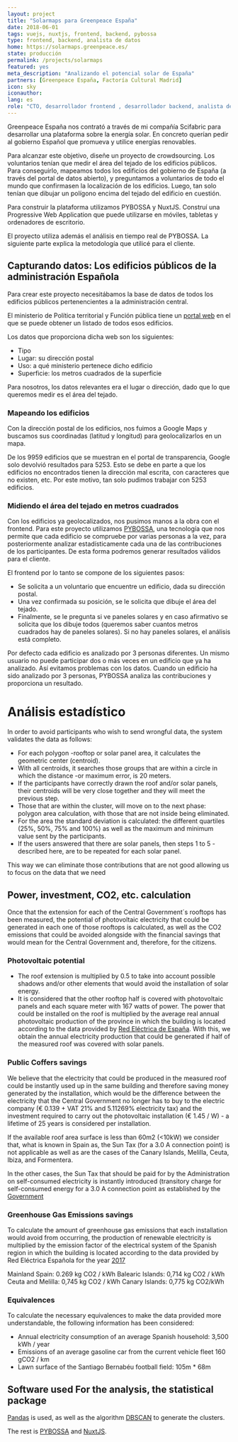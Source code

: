 ```yaml
---
layout: project
title: "Solarmaps para Greenpeace España"
date: 2018-06-01
tags: vuejs, nuxtjs, frontend, backend, pybossa
type: frontend, backend, analista de datos
home: https://solarmaps.greenpeace.es/
state: producción
permalink: /projects/solarmaps
featured: yes
meta_description: "Analizando el potencial solar de España"
partners: [Greenpeace España, Factoría Cultural Madrid]
icon: sky
iconauthor: 
lang: es
role: "CTO, desarrollador frontend , desarrollador backend, analista de datos"
---
```


Greenpeace España nos contrató a través de mi compañía Scifabric para
desarrollar una plataforma sobre la energía solar. En concreto querían pedir al
gobierno Español que promueva y utilice energías renovables.

Para alcanzar este objetivo, diseñe un proyecto de crowdsourcing. Los
voluntarios tenían que medir el área del tejado de los edificios públicos. Para
conseguirlo, mapeamos todos los edificios del gobierno de España (a través del portal de
datos abierto), y preguntamos a voluntarios de todo el mundo que confirmasen la
localización de los edificios. Luego, tan solo tenían que dibujar un polígono
encima del tejado del edificio en cuestión.

Para construir la plataforma utilizamos PYBOSSA y NuxtJS. Construí una Progressive Web
Application que puede utilizarse en móviles, tabletas y ordenadores de
escritorio.

El proyecto utiliza además el análisis en tiempo real de PYBOSSA. La siguiente
parte explica la metodología que utilicé para el cliente.

## Capturando datos: Los edificios públicos de la administración Española

Para crear este proyecto necesitábamos la base de datos de todos los edificios
públicos pertenencientes a la administración central.

El ministerio de Política territorial y Función pública tiene un [portal web](http://transparencia.gob.es/servicios-buscador/buscar.htm?categoria=bienesinmuebles_ind&categoriasPadre=conconvsub&ente=I00000179,EA0008567,E04585801,E00003901,E00003301,E04921301,E04990101,E00003801,E00003601,E04921401,E04921501,E04921601,E04990201,E04921701,E04990301,E00004101,E04990401,E04921801,E04990501,E04921901&lang=es&tipocibi=edificio)
en el que se puede obtener un listado de todos esos edificios.

Los datos que proporciona dicha web son los siguientes:

* Tipo
* Lugar: su dirección postal
* Uso: a qué ministerio pertenece dicho edificio
* Superficie: los metros cuadrados de la superficie

Para nosotros, los datos relevantes era el lugar o dirección, dado que lo que
queremos medir es el área del tejado.

### Mapeando los edificios

Con la dirección postal de los edificios, nos fuimos a Google Maps y buscamos
sus coordinadas (latitud y longitud) para geolocalizarlos en un mapa.

De los 9959 edificios que se muestran en el portal de transparencia, Google solo
devolvió resultados para 5253. Esto se debe en parte a que los edificios no
encontrados tienen la dirección mal escrita, con caracteres que no existen, etc.
Por este motivo, tan solo pudimos trabajar con 5253 edificios.

### Midiendo el área del tejado en metros cuadrados

Con los edificios ya geolocalizados, nos pusimos manos a la obra con el
frontend. Para este proyecto utilizamos [PYBOSSA](https://scifabric.com/howitworks/), una tecnología
que nos permite que cada edificio se compruebe por varias personas a la vez, para
posteriormente analizar estadísticamente cada una de las contribuciones de los
participantes. De esta forma podremos generar resultados válidos para el
cliente.

El frontend por lo tanto se compone de los siguientes pasos:

* Se solicita a un voluntario que encuentre un edificio, dada su dirección
  postal.
* Una vez confirmada su posición, se le solicita que dibuje el área del tejado.
* Finalmente, se le pregunta si ve paneles solares y en caso afirmativo se
  solicita que los dibuje todos (queremos saber cuantos metros cuadrados hay de
  paneles solares). Si no hay paneles solares, el análisis está completo.

Por defecto cada edificio es analizado por 3 personas diferentes. Un mismo
usuario no puede participar dos o más veces en un edificio que ya ha analizado.
Así evitamos problemas con los datos. Cuando un edificio ha sido analizado por 3
personas, PYBOSSA analiza las contribuciones y proporciona un resultado.


# Análisis estadístico

In order to avoid participants who wish to send wrongful data, the system
validates the data as follows:

* For each polygon -rooftop or solar panel area, it calculates the geometric
  center (centroid).
* With all centroids, it searches those groups that are within a circle in which
  the distance -or maximum error, is 20 meters.
* If the participants have correctly drawn the roof and/or solar panels, their
  centroids will be very close together and they will meet the previous step.
* Those that are within the cluster, will move on to the next phase: polygon
  area calculation, with those that are not inside being eliminated.
* For the area the standard deviation is calculated: the different quartiles
  (25%, 50%, 75% and 100%) as well as the maximum and minimum value sent by the
  participants.
* If the users answered that there are solar panels, then steps 1 to 5
  -described here, are to be repeated for each solar panel.

This way we can eliminate those contributions that are not good  allowing us to
focus on the data that we need

## Power, investment, CO2, etc. calculation

Once that the extension for each of the Central Government´s rooftops has been
measured, the potential of photovoltaic electricity that could be generated in
each one of those rooftops is calculated, as well as the CO2 emissions that
could be avoided alongside with the financial savings that would mean for the
Central Government and, therefore, for the citizens.

### Photovoltaic potential

* The roof extension is multiplied by 0.5 to take into account possible shadows
  and/or other elements that would avoid the installation of solar energy.
* It is considered that the other rooftop half is covered with photovoltaic
  panels and each square meter with 167 watts of power. The power that could be
  installed on the roof is multiplied by the average real annual photovoltaic
  production of the province in which the building is located according to the
  data provided by [Red Eléctrica de
  España](https://www.esios.ree.is/is/maps-of-interest/map-of-production-annual-media-photovoltaic).
  With this, we obtain the annual electricity production that could be generated
  if half of the measured roof was covered with solar panels.

### Public Coffers savings

We believe that the electricity that could be produced in the measured roof
could be instantly used up in the same building and therefore saving money
generated by the installation, which would be the difference between the
electricity that the Central Government no longer has to buy to the electric
company (€ 0.139 + VAT 21% and 5.11269% electricity tax) and the investment
required to carry out the photovoltaic installation (€ 1.45 / W) - a lifetime of
25 years is considered per installation.

If the available roof area surface is less than 60m2 (<10kW) we consider that,
what is known in Spain as, the Sun Tax (for a 3.0 A connection point) is not
applicable as well as are the cases of the Canary Islands, Melilla, Ceuta,
Ibiza, and Formentera.

In the other cases, the Sun Tax that should be paid for by the Administration on
self-consumed electricity is instantly introduced (transitory charge for
self-consumed energy for a 3.0 A connection point as established by the
[Government](https://www.boe.es/diario_boe/txt.php?id=BOE-A-2016-12464)


### Greenhouse Gas Emissions savings

To calculate the amount of greenhouse gas emissions that each installation would
avoid from occurring, the production of renewable electricity is multiplied by
the emission factor of the electrical system of the Spanish region in which the
building is located according to the data provided by Red Eléctrica Española for
the year
[2017](http://www.ree.es/es/estadisticas-del-sistema-electrico-espanol/series-estadisticas/series-estadisticas-nacionales)

Mainland Spain: 0.269 kg CO2 / kWh Balearic Islands: 0,714 kg CO2 / kWh Ceuta
and Melilla: 0,745 kg CO2 / kWh Canary Islands: 0,775 kg CO2/kWh


### Equivalences

To calculate the necessary equivalences to make the data provided more
understandable, the following information has been considered:

* Annual electricity consumption of an average Spanish household: 3,500 kWh /
  year
* Emissions of an average gasoline car from the current vehicle fleet 160 gCO2 /
  km
* Lawn surface of the Santiago Bernabéu football field: 105m * 68m

## Software used For the analysis, the statistical package
[Pandas](https://pandas.pydata.org/) is used, as well as the algorithm
[DBSCAN](https://en.wikipedia.org/wiki/DBSCAN) to generate the clusters.

The rest is [PYBOSSA](https://scifabric.com) and [NuxtJS](https://nuxtjs.org/).


